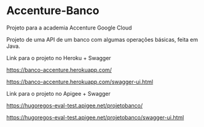 # Accenture-Banco
Projeto para a academia Accenture Google Cloud


Projeto de uma API de um banco com algumas operações básicas, feita em Java.

Link para o projeto no Heroku + Swagger

https://banco-accenture.herokuapp.com/

https://banco-accenture.herokuapp.com/swagger-ui.html

Link para o projeto no Apigee + Swagger

https://hugoregos-eval-test.apigee.net/projetobanco/

https://hugoregos-eval-test.apigee.net/projetobanco/swagger-ui.html
